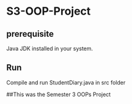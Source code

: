 # S3-OOP-Project

## prerequisite

Java JDK installed in your system. 

## Run
Compile and run StudentDiary.java in src folder

##This was the Semester 3 OOPs Project
